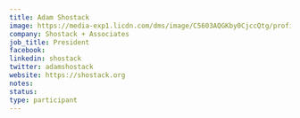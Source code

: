 ```yaml
---
title: Adam Shostack
image: https://media-exp1.licdn.com/dms/image/C5603AQGKby0CjccQtg/profile-displayphoto-shrink_800_800/0/1521822948984?e=1655337600&v=beta&t=j6jGDb5xEipsKWRx6UtaTbmMP49WgadR0TNKM7UUUsw
company: Shostack + Associates
job_title: President
facebook:
linkedin: shostack
twitter: adamshostack
website: https://shostack.org
notes:
status: 
type: participant
---
```

